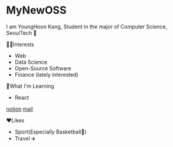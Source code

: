 # MyNewOSS
I am YoungHoon Kang, Student in the major of Computer Science, SeoulTech :wave:

:technologist:Interests
* Web
* Data Science
* Open-Source Software
* Finance (lately interested)

:memo:What I'm Learning
* React

[notion](misty-wildcat-563.notion.site) [mail](k22101149@g.seoultech.ac.kr)

:heart:Likes
* Sport(Especially Basketball:basketball:)
* Travel :airplane: